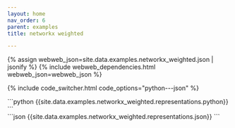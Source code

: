 ```yaml
---
layout: home
nav_order: 6
parent: examples
title: networkx weighted

---
```


<div id='webweb-example-visualization' style='width: 100%'></div>
{% assign webweb_json=site.data.examples.networkx_weighted.json | jsonify %}
{% include webweb_dependencies.html webweb_json=webweb_json %}

{% include code_switcher.html code_options="python---json" %}
<div id='python-code-block' class='select-code-block select-code-block-visible'></div>
```python
{{site.data.examples.networkx_weighted.representations.python}}
```
<div id='json-code-block' class='select-code-block'></div>
```json
{{site.data.examples.networkx_weighted.representations.json}}
```